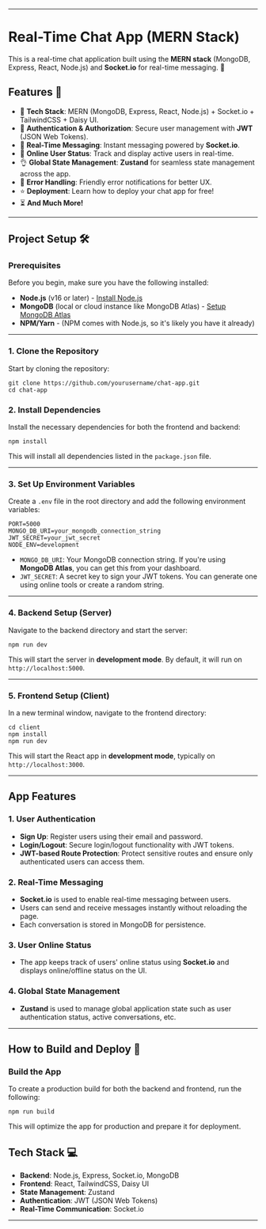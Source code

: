 * * * * *

Real-Time Chat App (MERN Stack)
===============================

This is a real-time chat application built using the **MERN stack** (MongoDB, Express, React, Node.js) and **Socket.io** for real-time messaging. 🚀

Features 🎉
-----------

-   🌟 **Tech Stack**: MERN (MongoDB, Express, React, Node.js) + Socket.io + TailwindCSS + Daisy UI.
-   🎃 **Authentication & Authorization**: Secure user management with **JWT** (JSON Web Tokens).
-   👾 **Real-Time Messaging**: Instant messaging powered by **Socket.io**.
-   🚀 **Online User Status**: Track and display active users in real-time.
-   👌 **Global State Management**: **Zustand** for seamless state management across the app.
-   🐞 **Error Handling**: Friendly error notifications for better UX.
-   ⭐ **Deployment**: Learn how to deploy your chat app for free!
-   ⏳ **And Much More!**

* * * * *

Project Setup 🛠️
-----------------

### Prerequisites

Before you begin, make sure you have the following installed:

-   **Node.js** (v16 or later) - [Install Node.js](https://nodejs.org/)
-   **MongoDB** (local or cloud instance like MongoDB Atlas) - [Setup MongoDB Atlas](https://www.mongodb.com/cloud/atlas)
-   **NPM/Yarn** - (NPM comes with Node.js, so it's likely you have it already)

* * * * *

### 1\. Clone the Repository

Start by cloning the repository:

```
git clone https://github.com/yourusername/chat-app.git
cd chat-app

```

### 2\. Install Dependencies

Install the necessary dependencies for both the frontend and backend:

```
npm install

```

This will install all dependencies listed in the `package.json` file.

* * * * *

### 3\. Set Up Environment Variables

Create a `.env` file in the root directory and add the following environment variables:

```
PORT=5000
MONGO_DB_URI=your_mongodb_connection_string
JWT_SECRET=your_jwt_secret
NODE_ENV=development

```

-   `MONGO_DB_URI`: Your MongoDB connection string. If you're using **MongoDB Atlas**, you can get this from your dashboard.
-   `JWT_SECRET`: A secret key to sign your JWT tokens. You can generate one using online tools or create a random string.

* * * * *

### 4\. Backend Setup (Server)

Navigate to the backend directory and start the server:

```
npm run dev

```

This will start the server in **development mode**. By default, it will run on `http://localhost:5000`.

* * * * *

### 5\. Frontend Setup (Client)

In a new terminal window, navigate to the frontend directory:

```
cd client
npm install
npm run dev

```

This will start the React app in **development mode**, typically on `http://localhost:3000`.

* * * * *

App Features
------------

### 1\. **User Authentication**

-   **Sign Up**: Register users using their email and password.
-   **Login/Logout**: Secure login/logout functionality with JWT tokens.
-   **JWT-based Route Protection**: Protect sensitive routes and ensure only authenticated users can access them.

### 2\. **Real-Time Messaging**

-   **Socket.io** is used to enable real-time messaging between users.
-   Users can send and receive messages instantly without reloading the page.
-   Each conversation is stored in MongoDB for persistence.

### 3\. **User Online Status**

-   The app keeps track of users' online status using **Socket.io** and displays online/offline status on the UI.

### 4\. **Global State Management**

-   **Zustand** is used to manage global application state such as user authentication status, active conversations, etc.

* * * * *

How to Build and Deploy 🚀
--------------------------

### Build the App

To create a production build for both the backend and frontend, run the following:

```
npm run build

```

This will optimize the app for production and prepare it for deployment.


Tech Stack 💻
-------------

-   **Backend**: Node.js, Express, Socket.io, MongoDB
-   **Frontend**: React, TailwindCSS, Daisy UI
-   **State Management**: Zustand
-   **Authentication**: JWT (JSON Web Tokens)
-   **Real-Time Communication**: Socket.io

* * * * *
